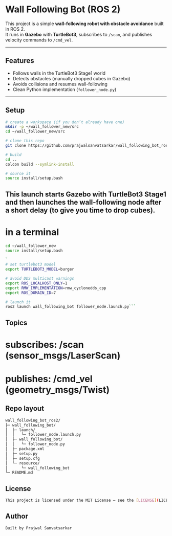 # Wall Following Bot (ROS 2)

This project is a simple **wall-following robot with obstacle avoidance** built in ROS 2.  
It runs in **Gazebo** with **TurtleBot3**, subscribes to `/scan`, and publishes velocity commands to `/cmd_vel`.

---

## Features
- Follows walls in the TurtleBot3 Stage1 world
- Detects obstacles (manually dropped cubes in Gazebo)
- Avoids collisions and resumes wall-following
- Clean Python implementation (`follower_node.py`)

---

## Setup

```bash
# create a workspace (if you don’t already have one)
mkdir -p ~/wall_follower_new/src
cd ~/wall_follower_new/src

# clone this repo
git clone https://github.com/prajwalsanvatsarkar/wall_following_bot_ros2.git

# build
cd ..
colcon build --symlink-install

# source it
source install/setup.bash
```

## This launch starts Gazebo with TurtleBot3 Stage1 and then launches the wall-following node after a short delay (to give you time to drop cubes).

# in a terminal
```bash
cd ~/wall_follower_new
source install/setup.bash

`
# set turtlebot3 model
export TURTLEBOT3_MODEL=burger

# avoid DDS multicast warnings
export ROS_LOCALHOST_ONLY=1
export RMW_IMPLEMENTATION=rmw_cyclonedds_cpp
export ROS_DOMAIN_ID=7

# launch it
ros2 launch wall_following_bot follower_node.launch.py```
```
## Topics
# subscribes: /scan (sensor_msgs/LaserScan)

# publishes: /cmd_vel (geometry_msgs/Twist)

## Repo layout
```bash
wall_following_bot_ros2/
├─ wall_following_bot/
│  ├─ launch/
│  │   └─ follower_node.launch.py
│  ├─ wall_following_bot/
│  │   └─ follower_node.py
│  ├─ package.xml
│  ├─ setup.py
│  ├─ setup.cfg
│  └─ resource/
│      └─ wall_following_bot
└─ README.md
```

## License
```bash
This project is licensed under the MIT License – see the [LICENSE](LICENSE) file for details.
```
## Author
```bash
Built by Prajwal Sanvatsarkar
```
